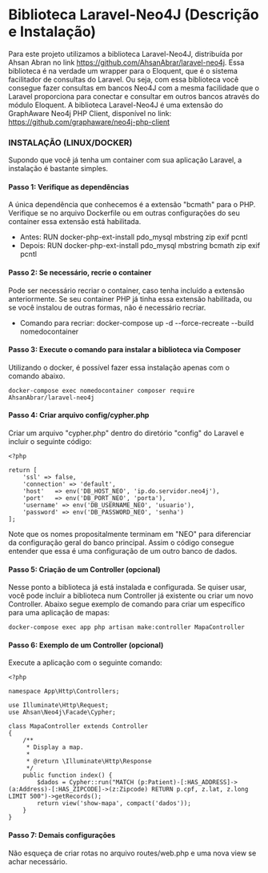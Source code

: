 # Biblioteca Laravel-Neo4J (Descrição e Instalação)

Para este projeto utilizamos a biblioteca Laravel-Neo4J, distribuída por Ahsan Abran no link https://github.com/AhsanAbrar/laravel-neo4j. Essa biblioteca é na verdade um wrapper para o Eloquent, que é o sistema facilitador de consultas do Laravel. Ou seja, com essa biblioteca você consegue fazer consultas em bancos Neo4J com a mesma facilidade que o Laravel proporciona para conectar e consultar em outros bancos através do módulo Eloquent. A biblioteca Laravel-Neo4J é uma extensão do GraphAware Neo4j PHP Client, disponível no link: https://github.com/graphaware/neo4j-php-client

### INSTALAÇÃO (LINUX/DOCKER)

Supondo que você já tenha um container com sua aplicação Laravel, a instalação é bastante simples.

#### Passo 1: Verifique as dependências

A única dependência que conhecemos é a extensão "bcmath" para o PHP.
Verifique se no arquivo Dockerfile ou em outras configurações do seu container essa extensão está habilitada.
* Antes: RUN docker-php-ext-install pdo_mysql mbstring zip exif pcntl
* Depois: RUN docker-php-ext-install pdo_mysql mbstring bcmath zip exif pcntl

#### Passo 2: Se necessário, recrie o container

Pode ser necessário recriar o container, caso tenha incluído a extensão anteriormente.
Se seu container PHP já tinha essa extensão habilitada, ou se você instalou de outras formas, não é necessário recriar.
* Comando para recriar: docker-compose up -d --force-recreate --build nomedocontainer

#### Passo 3: Execute o comando para instalar a biblioteca via Composer

Utilizando o docker, é possível fazer essa instalação apenas com o comando abaixo.
```
docker-compose exec nomedocontainer composer require AhsanAbrar/laravel-neo4j
```
#### Passo 4: Criar arquivo config/cypher.php
Criar um arquivo "cypher.php" dentro do diretório "config" do Laravel e incluir o seguinte código:
```
<?php

return [
    'ssl' => false,
    'connection' => 'default',
    'host'   => env('DB_HOST_NEO', 'ip.do.servidor.neo4j'),
    'port'   => env('DB_PORT_NEO', 'porta'),
    'username' => env('DB_USERNAME_NEO', 'usuario'),
    'password' => env('DB_PASSWORD_NEO', 'senha')
];
```
Note que os nomes propositalmente terminam em "NEO" para diferenciar da configuração geral do banco principal.
Assim o código consegue entender que essa é uma configuração de um outro banco de dados.

#### Passo 5: Criação de um Controller (opcional)
Nesse ponto a biblioteca já está instalada e configurada.
Se quiser usar, você pode incluir a biblioteca num Controller já existente ou criar um novo Controller.
Abaixo segue exemplo de comando para criar um específico para uma aplicação de mapas:
```
docker-compose exec app php artisan make:controller MapaController
```

#### Passo 6: Exemplo de um Controller (opcional)
Execute a aplicação com o seguinte comando:
```
<?php

namespace App\Http\Controllers;

use Illuminate\Http\Request;
use Ahsan\Neo4j\Facade\Cypher;

class MapaController extends Controller
{
    /**
     * Display a map.
     *
     * @return \Illuminate\Http\Response
     */
    public function index() {
        $dados = Cypher::run("MATCH (p:Patient)-[:HAS_ADDRESS]->(a:Address)-[:HAS_ZIPCODE]->(z:Zipcode) RETURN p.cpf, z.lat, z.long LIMIT 500")->getRecords();
        return view('show-mapa', compact('dados'));
    }
}
```

#### Passo 7: Demais configurações
Não esqueça de criar rotas no arquivo routes/web.php e uma nova view se achar necessário.
